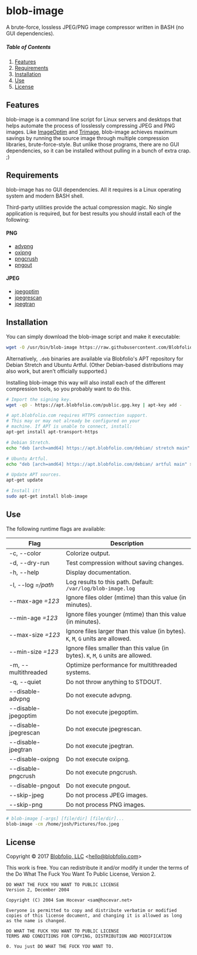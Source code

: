 # blob-image

A brute-force, lossless JPEG/PNG image compressor written in BASH (no GUI dependencies).



##### Table of Contents

1. [Features](#features)
2. [Requirements](#requirements)
3. [Installation](#installation)
4. [Use](#use)
5. [License](#license)



## Features

blob-image is a command line script for Linux servers and desktops that helps automate the process of losslessly compressing JPEG and PNG images. Like [ImageOptim](https://imageoptim.com) and [Trimage](https://imageoptim.com), blob-image achieves maximum savings by running the source image through multiple compression libraries, brute-force-style. But unlike those programs, there are no GUI dependencies, so it can be installed without pulling in a bunch of extra crap. ;)



## Requirements

blob-image has no GUI dependencies. All it requires is a Linux operating system and modern BASH shell.

Third-party utilities provide the actual compression magic. No single application is required, but for best results you should install each of the following:

#### PNG
 * [advpng](http://www.advancemame.it/doc-advpng.html)
 * [oxipng](https://github.com/shssoichiro/oxipng)
 * [pngcrush](http://pmt.sourceforge.net/pngcrush/)
 * [pngout](http://www.jonof.id.au/kenutils)

#### JPEG
 * [jpegoptim](http://www.kokkonen.net/tjko/projects.html)
 * [jpegrescan](https://github.com/kud/jpegrescan)
 * [jpegtran](https://github.com/mozilla/mozjpeg)



## Installation

You can simply download the blob-image script and make it executable:

```bash
wget -O /usr/bin/blob-image https://raw.githubusercontent.com/Blobfolio/blob-image/master/blob-image && chmod +x /usr/bin/blob-image
```

Alternatively, `.deb` binaries are available via Blobfolio's APT repository for Debian Stretch and Ubuntu Artful. (Other Debian-based distributions may also work, but aren't officially supported.)

Installing blob-image this way will also install each of the different compression tools, so you probably want to do this.

```bash
# Import the signing key.
wget -qO - https://apt.blobfolio.com/public.gpg.key | apt-key add -

# apt.blobfolio.com requires HTTPS connection support.
# This may or may not already be configured on your
# machine. If APT is unable to connect, install:
apt-get install apt-transport-https

# Debian Stretch.
echo "deb [arch=amd64] https://apt.blobfolio.com/debian/ stretch main" > /etc/apt/sources.list.d/blobfolio.list

# Ubuntu Artful.
echo "deb [arch=amd64] https://apt.blobfolio.com/debian/ artful main" > /etc/apt/sources.list.d/blobfolio.list

# Update APT sources.
apt-get update

# Install it!
sudo apt-get install blob-image
```



## Use

The following runtime flags are available:

| Flag | Description |
| ---- | ----------- |
| -c, --color | Colorize output. |
| -d, --dry-run | Test compression without saving changes. |
| -h, --help  | Display documentation. |
| -l, --log *=/path*   | Log results to this path. Default: `/var/log/blob-image.log` |
| --max-age *=123* | Ignore files older (mtime) than this value (in minutes). |
| --min-age *=123* | Ignore files younger (mtime) than this value (in minutes). |
| --max-size *=123* | Ignore files larger than this value (in bytes). `K`, `M`, `G` units are allowed. | 
| --min-size *=123* | Ignore files smaller than this value (in bytes). `K`, `M`, `G` units are allowed. |
| -m, --multithreaded | Optimize performance for multithreaded systems. |
| -q, --quiet | Do not throw anything to STDOUT. |
| --disable-advpng | Do not execute advpng. |
| --disable-jpegoptim | Do not execute jpegoptim. |
| --disable-jpegrescan | Do not execute jpegrescan. |
| --disable-jpegtran | Do not execute jpegtran. |
| --disable-oxipng | Do not execute oxipng. |
| --disable-pngcrush | Do not execute pngcrush. |
| --disable-pngout | Do not execute pngout. |
| --skip-jpeg | Do not process JPEG images. |
| --skip-png | Do not process PNG images. |

```bash
# blob-image [-args] [file/dir] [file/dir]...
blob-image -cm /home/josh/Pictures/foo.jpeg
```



## License

Copyright © 2017 [Blobfolio, LLC](https://blobfolio.com) &lt;hello@blobfolio.com&gt;

This work is free. You can redistribute it and/or modify it under the terms of the Do What The Fuck You Want To Public License, Version 2.

    DO WHAT THE FUCK YOU WANT TO PUBLIC LICENSE
    Version 2, December 2004
    
    Copyright (C) 2004 Sam Hocevar <sam@hocevar.net>
    
    Everyone is permitted to copy and distribute verbatim or modified
    copies of this license document, and changing it is allowed as long
    as the name is changed.
    
    DO WHAT THE FUCK YOU WANT TO PUBLIC LICENSE
    TERMS AND CONDITIONS FOR COPYING, DISTRIBUTION AND MODIFICATION
    
    0. You just DO WHAT THE FUCK YOU WANT TO.
